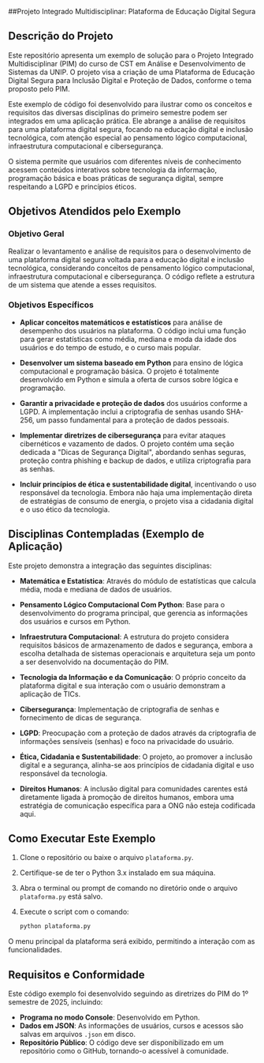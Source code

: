 ##Projeto Integrado Multidisciplinar: Plataforma de Educação Digital Segura

## Descrição do Projeto
Este repositório apresenta um exemplo de solução para o Projeto Integrado Multidisciplinar (PIM) do curso de CST em Análise e Desenvolvimento de Sistemas da UNIP. O projeto visa a criação de uma Plataforma de Educação Digital Segura para Inclusão Digital e Proteção de Dados, conforme o tema proposto pelo PIM.

Este exemplo de código foi desenvolvido para ilustrar como os conceitos e requisitos das diversas disciplinas do primeiro semestre podem ser integrados em uma aplicação prática. Ele abrange a análise de requisitos para uma plataforma digital segura, focando na educação digital e inclusão tecnológica, com atenção especial ao pensamento lógico computacional, infraestrutura computacional e cibersegurança.

O sistema permite que usuários com diferentes níveis de conhecimento acessem conteúdos interativos sobre tecnologia da informação, programação básica e boas práticas de segurança digital, sempre respeitando a LGPD e princípios éticos.

## Objetivos Atendidos pelo Exemplo

### Objetivo Geral
Realizar o levantamento e análise de requisitos para o desenvolvimento de uma plataforma digital segura voltada para a educação digital e inclusão tecnológica, considerando conceitos de pensamento lógico computacional, infraestrutura computacional e cibersegurança. O código reflete a estrutura de um sistema que atende a esses requisitos.

### Objetivos Específicos
- **Aplicar conceitos matemáticos e estatísticos** para análise de desempenho dos usuários na plataforma. O código inclui uma função para gerar estatísticas como média, mediana e moda da idade dos usuários e do tempo de estudo, e o curso mais popular.
  
- **Desenvolver um sistema baseado em Python** para ensino de lógica computacional e programação básica. O projeto é totalmente desenvolvido em Python e simula a oferta de cursos sobre lógica e programação.
  
- **Garantir a privacidade e proteção de dados** dos usuários conforme a LGPD. A implementação inclui a criptografia de senhas usando SHA-256, um passo fundamental para a proteção de dados pessoais.
  
- **Implementar diretrizes de cibersegurança** para evitar ataques cibernéticos e vazamento de dados. O projeto contém uma seção dedicada a "Dicas de Segurança Digital", abordando senhas seguras, proteção contra phishing e backup de dados, e utiliza criptografia para as senhas.
  
- **Incluir princípios de ética e sustentabilidade digital**, incentivando o uso responsável da tecnologia. Embora não haja uma implementação direta de estratégias de consumo de energia, o projeto visa a cidadania digital e o uso ético da tecnologia.

## Disciplinas Contempladas (Exemplo de Aplicação)
Este projeto demonstra a integração das seguintes disciplinas:

- **Matemática e Estatística**: Através do módulo de estatísticas que calcula média, moda e mediana de dados de usuários.
  
- **Pensamento Lógico Computacional Com Python**: Base para o desenvolvimento do programa principal, que gerencia as informações dos usuários e cursos em Python.
  
- **Infraestrutura Computacional**: A estrutura do projeto considera requisitos básicos de armazenamento de dados e segurança, embora a escolha detalhada de sistemas operacionais e arquitetura seja um ponto a ser desenvolvido na documentação do PIM.
  
- **Tecnologia da Informação e da Comunicação**: O próprio conceito da plataforma digital e sua interação com o usuário demonstram a aplicação de TICs.
  
- **Cibersegurança**: Implementação de criptografia de senhas e fornecimento de dicas de segurança.
  
- **LGPD**: Preocupação com a proteção de dados através da criptografia de informações sensíveis (senhas) e foco na privacidade do usuário.
  
- **Ética, Cidadania e Sustentabilidade**: O projeto, ao promover a inclusão digital e a segurança, alinha-se aos princípios de cidadania digital e uso responsável da tecnologia.
  
- **Direitos Humanos**: A inclusão digital para comunidades carentes está diretamente ligada à promoção de direitos humanos, embora uma estratégia de comunicação específica para a ONG não esteja codificada aqui.

## Como Executar Este Exemplo
1. Clone o repositório ou baixe o arquivo `plataforma.py`.
2. Certifique-se de ter o Python 3.x instalado em sua máquina.
3. Abra o terminal ou prompt de comando no diretório onde o arquivo `plataforma.py` está salvo.
4. Execute o script com o comando:

   ```bash
   python plataforma.py
   ```

O menu principal da plataforma será exibido, permitindo a interação com as funcionalidades.

## Requisitos e Conformidade
Este código exemplo foi desenvolvido seguindo as diretrizes do PIM do 1º semestre de 2025, incluindo:

- **Programa no modo Console**: Desenvolvido em Python.
- **Dados em JSON**: As informações de usuários, cursos e acessos são salvas em arquivos `.json` em disco.
- **Repositório Público**: O código deve ser disponibilizado em um repositório como o GitHub, tornando-o acessível à comunidade.
